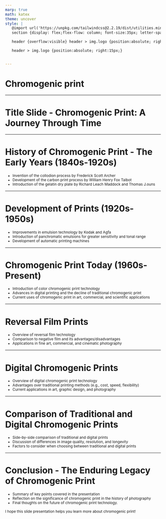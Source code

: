 ```yaml
---
marp: true
math: katex
theme: uncover
style: |
   @import url('https://unpkg.com/tailwindcss@2.2.19/dist/utilities.min.css');
   section {display: flex;flex-flow: column; font-size:35px; letter-spacing:1.4px;}

   header {overflow:visible} header > img.logo {position:absolute; right:15px;}

   header > img.logo {position:absolute; right:15px;}


---
```

<!-- backgroundColor: white -->
<!-- _class: lead -->

 # Chromogenic print

---
<style scoped>p,li {font-size:1.00em}</style>

 # Title Slide - Chromogenic Print: A Journey Through Time


---
<style scoped>p,li {font-size:0.88em}</style>

 # History of Chromogenic Print - The Early Years (1840s-1920s)

- Invention of the collodion process by Frederick Scott Archer
- Development of the carbon print process by William Henry Fox Talbot
- Introduction of the gelatin dry plate by Richard Leach Maddock and Thomas J.ouns

---
<style scoped>p,li {font-size:0.88em}</style>

 # Development of Prints (1920s-1950s)
- Improvements in emulsion technology by Kodak and Agfa
- Introduction of panchromatic emulsions for greater sensitivity and tonal range
- Development of automatic printing machines


---
<style scoped>p,li {font-size:0.88em}</style>

 # **Chromogenic Print Today (1960s-Present)**

- Introduction of color chromogenic print technology
- Advances in digital printing and the decline of traditional chromogenic print
- Current uses of chromogenic print in art, commercial, and scientific applications

---
<style scoped>p,li {font-size:0.88em}</style>

 # Reversal Film Prints
- Overview of reversal film technology
- Comparison to negative film and its advantages/disadvantages
- Applications in fine art, commercial, and cinematic photography


---
<style scoped>p,li {font-size:0.88em}</style>

 # Digital Chromogenic Prints
- Overview of digital chromogenic print technology
- Advantages over traditional printing methods (e.g., cost, speed, flexibility)
- Current applications in art, graphic design, and photography


---
<style scoped>p,li {font-size:0.88em}</style>

 # Comparison of Traditional and Digital Chromogenic Prints

- Side-by-side comparison of traditional and digital prints
- Discussion of differences in image quality, resolution, and longevity
- Factors to consider when choosing between traditional and digital prints

---
<style scoped>p,li {font-size:0.84em}</style>

 # **Conclusion - The Enduring Legacy of Chromogenic Print**
- Summary of key points covered in the presentation
- Reflection on the significance of chromogenic print in the history of photography
- Final thoughts on the future of chromogenic print technology.

I hope this slide presentation helps you learn more about chromogenic print!
